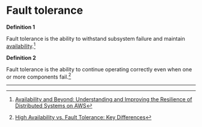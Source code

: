 # Fault tolerance

**Definition 1**

Fault tolerance is the ability to withstand subsystem failure and maintain [availability](availability.md).[^aws]

**Definition 2**

Fault tolerance is the ability to continue operating correctly even when one or more components fail.[^couchbase]

---

[^aws]: [Availability and Beyond: Understanding and Improving the Resilience of Distributed Systems on AWS](https://docs.aws.amazon.com/whitepapers/latest/availability-and-beyond-improving-resilience/fault-tolerance-and-fault-isolation.html)

[^couchbase]: [High Availability vs. Fault Tolerance: Key Differences](https://www.couchbase.com/blog/high-availability-vs-fault-tolerance/)